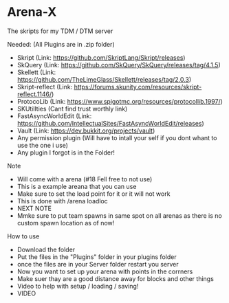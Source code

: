 # Arena-X
The skripts for my TDM / DTM server

Needed: (All Plugins are in .zip folder)
- Skript (Link: https://github.com/SkriptLang/Skript/releases)
- SkQuery (Link: https://github.com/SkQuery/SkQuery/releases/tag/4.1.5)
- Skellett (Link: https://github.com/TheLimeGlass/Skellett/releases/tag/2.0.3)
- Skript-reflect (Link: https://forums.skunity.com/resources/skript-reflect.1146/)
- ProtocoLib (Link: https://www.spigotmc.org/resources/protocollib.1997/)
- SKUtillties (Cant find trust worthly link)
- FastAsyncWorldEdit (Link: https://github.com/IntellectualSites/FastAsyncWorldEdit/releases)
- Vault (Link: https://dev.bukkit.org/projects/vault)
- Any permission plugin (Will have to intall your self if you dont whant to use the one i use)
- Any plugin I forgot is in the Folder!


Note
- Will come with a arena (#18 Fell free to not use)
- This is a example areana that you can use
- Make sure to set the load point for it or it will not work
- This is done with /arena loadloc
- NEXT NOTE
- Mmke sure to put team spawns in same spot on all arenas as there is no custom spawn location as of now!


How to use
- Download the folder
- Put the files in the "Plugins" folder in your plugins folder
- once the files are in your Server folder restart you server
- Now you want to set up your arena with points in the corrners 
- Make suer thay are a good distance away for blocks and other things
- Video to help with setup / loading / saving!
- VIDEO

